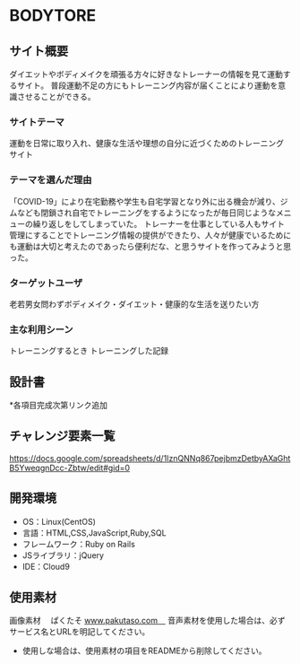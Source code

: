 # BODYTORE

## サイト概要
ダイエットやボディメイクを頑張る方々に好きなトレーナーの情報を見て運動するサイト。
普段運動不足の方にもトレーニング内容が届くことにより運動を意識させることができる。

### サイトテーマ
運動を日常に取り入れ、健康な生活や理想の自分に近づくためのトレーニングサイト

### テーマを選んだ理由
「COVID-19」により在宅勤務や学生も自宅学習となり外に出る機会が減り、ジムなども閉鎖され自宅でトレーニングをするようになったが毎日同じようなメニューの繰り返しをしてしまっていた。
トレーナーを仕事としている人もサイト管理にすることでトレーニング情報の提供ができたり、人々が健康でいるためにも運動は大切と考えたのであったら便利だな、と思うサイトを作ってみようと思った。

### ターゲットユーザ
老若男女問わずボディメイク・ダイエット・健康的な生活を送りたい方

### 主な利用シーン
トレーニングするとき
トレーニングした記録


## 設計書
*各項目完成次第リンク追加

## チャレンジ要素一覧
https://docs.google.com/spreadsheets/d/1IznQNNq867pejbmzDetbyAXaGhtB5YweqgnDcc-Zbtw/edit#gid=0

## 開発環境
- OS：Linux(CentOS)
- 言語：HTML,CSS,JavaScript,Ruby,SQL
- フレームワーク：Ruby on Rails
- JSライブラリ：jQuery
- IDE：Cloud9

## 使用素材
画像素材　 ぱくたそ  www.pakutaso.com　
音声素材を使用した場合は、必ずサービス名とURLを明記してください。
- 使用しな場合は、使用素材の項目をREADMEから削除してください。
